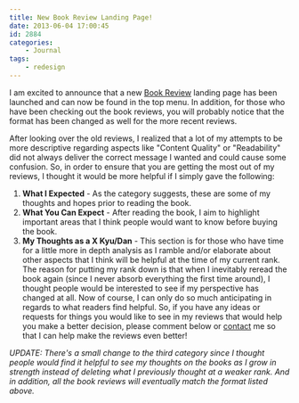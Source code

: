 ```yaml
---
title: New Book Review Landing Page!
date: 2013-06-04 17:00:45
id: 2884
categories:
	- Journal
tags:
	- redesign
---
```


I am excited to announce that a new [Book Review](http://www.bengozen.com/reviews/books/ "Books") landing page has been launched and can now be found in the top menu. In addition, for those who have been checking out the book reviews, you will probably notice that the format has been changed as well for the more recent reviews.

After looking over the old reviews, I realized that a lot of my attempts to be more descriptive regarding aspects like "Content Quality" or "Readability" did not always deliver the correct message I wanted and could cause some confusion. So, in order to ensure that you are getting the most out of my reviews, I thought it would be more helpful if I simply gave the following:

1.  <span style="line-height: 13px;">**What I Expected** - As the category suggests, these are some of my thoughts and hopes prior to reading the book.</span>
2.  **What You Can Expect** - After reading the book, I aim to highlight important areas that I think people would want to know before buying the book.
3.  **My Thoughts as a X Kyu/Dan** - This section is for those who have time for a little more in depth analysis as I ramble and/or elaborate about other aspects that I think will be helpful at the time of my current rank. The reason for putting my rank down is that when I inevitably reread the book again (since I never absorb everything the first time around), I thought people would be interested to see if my perspective has changed at all.
Now of course, I can only do so much anticipating in regards to what readers find helpful. So, if you have any ideas or requests for things you would like to see in my reviews that would help you make a better decision, please comment below or [contact](http://www.bengozen.com/contact/ "Contact") me so that I can help make the reviews even better!

_UPDATE: There's a small change to the third category since I thought people would find it helpful to see my thoughts on the books as I grow in strength instead of deleting what I previously thought at a weaker rank. And in addition, all the book reviews will eventually match the format listed above._